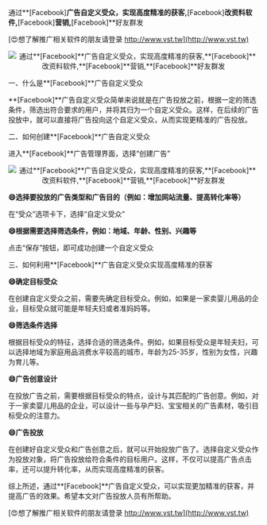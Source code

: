通过**[Facebook]**广告自定义受众，实现高度精准的获客,**[Facebook]**改资料软件,**[Facebook]**营销,**[Facebook]**好友群发

[😍想了解推广相关软件的朋友请登录 http://www.vst.tw](http://www.vst.tw)

 <center><img src="https://vst.tw/MP4/tuiguang/png/1.png" alt="通过**[Facebook]**广告自定义受众，实现高度精准的获客,**[Facebook]**改资料软件,**[Facebook]**营销,**[Facebook]**好友群发"></center>

一、什么是**[Facebook]**广告自定义受众

**[Facebook]**广告自定义受众简单来说就是在广告投放之前，根据一定的筛选条件，筛选出符合要求的用户，并将其归为一个自定义受众。这样，在后续的广告投放中，就可以直接将广告投向这个自定义受众，从而实现更精准的广告投放。

二、如何创建**[Facebook]**广告自定义受众

进入**[Facebook]**广告管理界面，选择“创建广告”

 <center><img src="https://vst.tw/MP4/tuiguang/png/7.png" alt="通过**[Facebook]**广告自定义受众，实现高度精准的获客,**[Facebook]**改资料软件,**[Facebook]**营销,**[Facebook]**好友群发"></center>

**😄选择要投放的广告类型和广告目的（例如：增加网站流量、提高转化率等）**

在“受众”选项卡下，选择“自定义受众”

**😄根据需要选择筛选条件，例如：地域、年龄、性别、兴趣等**

点击“保存”按钮，即可成功创建一个自定义受众

三、如何利用**[Facebook]**广告自定义受众实现高度精准的获客

**😄确定目标受众**

在创建自定义受众之前，需要先确定目标受众。例如，如果是一家卖婴儿用品的企业，目标受众就可能是年轻夫妇或者准妈妈等。

**😄筛选条件选择**

根据目标受众的特征，选择合适的筛选条件。例如，如果目标受众是年轻夫妇，可以选择地域为家庭用品消费水平较高的城市，年龄为25-35岁，性别为女性，兴趣为育儿等。

**😄广告创意设计**

在投放广告之前，需要根据目标受众的特点，设计与其匹配的广告创意。例如，对于一家卖婴儿用品的企业，可以设计一些与孕产妇、宝宝相关的广告素材，吸引目标受众的注意力。

**😄广告投放**

在创建好自定义受众和广告创意之后，就可以开始投放广告了。选择自定义受众作为投放对象，将广告投放给符合条件的目标用户。这样，不仅可以提高广告点击率，还可以提升转化率，从而实现高度精准的获客。

综上所述，通过**[Facebook]**广告自定义受众，可以实现更加精准的获客，并提高广告的效果。希望本文对广告投放人员有所帮助。

[😍想了解推广相关软件的朋友请登录 http://www.vst.tw](http://www.vst.tw)



